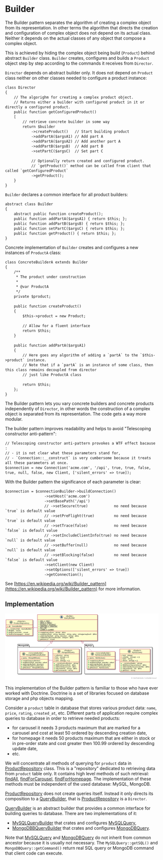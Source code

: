 Builder
=======

The Builder pattern separates the algorithm of creating a complex object from its representation.
In other terms the algorithm that directs the creation and configuration of complex object does not depend on its 
actual class. Neither it depends on the actual classes of any object that compose a complex object.

This is achieved by hiding the complex object being build (`Product`) behind abstract `Builder` class.
`Builder` creates, configures and builds a `Product` object step by step according to the commands it receives from `Director`.

`Director` depends on abstract builder only. It does not depend on `Product` class neither on other classes needed to configure a product instance:

```
class Director 
{
    // The algorighm for creating a complex product object.
    // Returns either a builder with configured product in it or directly a configured product.
    public function getConfiguredProduct() 
    [
        // retrieve concrete builder in some way
        return $builder
            ->createProduct()   // Start building product
            ->addPartA($argsA1) // Add part A
            ->addPartA($argsA2) // Add another part A
            ->addPartB($argsB)  // Add part B
            ->setPartC($argsC)  // Set part C
            
            // Optionally return created and configured product. 
            // `getProduct()` method can be called from client that called `getConfiguredProduct`
            ->getProduct();
    }
}
```

`Builder` declares a common interface for all product builders:

```
abstract class Builder 
{
    abstract public function createProduct();
    public function addPartA($argsA1) { return $this; };
    public function addPartB($argsB) { return $this; };
    public function setPartC($argsC) { return $this; };
    public function getProduct() { return $this; };
}
```

Concrete implementation of `Builder` creates and configures a new instances of `ProductA` class:
```
class ConcreteBuilderA extends Builder 
{
    /**
     * The product under construction
     *
     * @var ProductA
     */
    private $product;
    
    public function createProduct() 
    {
        $this->product = new Product;
        
        // Allow for a fluent interface
        return $this;
    }
    
    public function addPartA($argsA1)
    {
        // Here goes any algorithm of adding a `partA` to the `$this->product` instance.
        // Note that if a `partA` is an instance of some class, then this class remains decoupled from director
        // just like ProductA class
        
        return $this;
    };
}
```

The Builder pattern lets you vary concrete builders and concrete products independently of `Director`, in other words
the construction of a complex object is separated from its representation. The code gets a way more modular. 

The builder pattern improves readability and helps to avoid "Telescoping constructor anti-pattern":

```
// Telescoping constructor anti-pattern provokes a WTF effect bacause :
// - it is not clear what these parameters stand for,
// - `Connection::__construct` is very cumbersome because it treats all these parameters at once.
$connection = new Connection('acme.com', '/api', true, true, false, true, null, false, new Client, ['silent_errors' => true]);
```

With the Builder pattern the significance of each parameter is clear:
```
$connection = $connectionBuilder->buildConnection()
                  ->setHost('acme.com')
                  ->setBasePath('/api')
                  // ->setSecure(true)            no need because `true` is default value
                  // ->setPreFlight(true)         no need because `true` is default value
                  // ->setTrace(false)            no need because `false` is default value
                  // ->setIncludeClientInfo(true) no need because `null` is default value
                  // ->setBuffer(null)            no need because `null` is default value
                  // ->setBlocking(false)         no need because `false` is default value
                  ->setClient(new Client)
                  ->setOptions(['silent_errors' => true])
                  ->getConnection();
``` 

See [https://en.wikipedia.org/wiki/Builder_pattern](https://en.wikipedia.org/wiki/Builder_pattern) for more information.

## Implementation

![Builder pattern class diagram](doc/builder_class_diagram.png)

This implementation of the Builder pattern is familiar to those who have ever worked with Doctrine.
Doctrine is a set of libraries focused on database storage and php objects mapping.

Consider a `product` table in database that stores various product data: `name`, `price`, `rating`, `created_at`, etc.
Different parts of application require complex queries to database in order to retrieve needed products:
- for carousel it needs 3 products maximum that are marked for a carousel and cost at least 50 
ordered by descending creation date,
- for homepage it needs 50 products maximum that are either in stock or in pre-order state and cost greater then 100.99
ordered by descending update date,
- etc.

We will concentrate all methods of querying for `product` data in [ProductRepository] class. 
This is a "repository" dedicated to retrieving data from `product` table only. It contains high level methods of such retrieval:
[findAll], [findForCarousel], [findForHomepage]. The implementation of these methods must be independent of the used database:
MySQL, MongoDB. 

[ProductRepository] does not create queries itself. 
Instead it only directs its composition to a [QueryBuilder], that is [ProductRepository] is a `Director`.

[QueryBuilder] is an abstract builder that provides a common interface for building queries to database.
There are two implementations of it:
- [MySQLQueryBuilder] that crates and configures [MySQLQuery],
- [MongoDBBQueryBuilder] that crates and configures [MongoDBQuery].

Note that [MySQLQuery] and [MongoDBQuery] do not inherit from common ancestor because it is usually not necessary.
The `MySQLQuery::getSQL()` and `MongoDBQuery::getCommand()` return real SQL query or MongoDB command that client code can execute.

[ProductRepository]: ProductRepository.php
[findAll]: ProductRepository.php#L38
[findForCarousel]: ProductRepository.php#L54
[findForHomepage]: ProductRepository.php#L73

[QueryBuilder]: QueryBuilder.php

[MySQLQueryBuilder]: MySQL/MySQLQueryBuilder.php
[MySQLQuery]: MySQL/MySQLQuery.php

[MongoDBBQueryBuilder]: MongoDB/MongoDBBQueryBuilder.php
[MongoDBQuery]: MongoDB/MongoDBQuery.php

